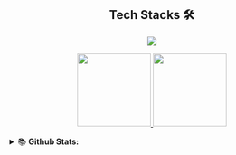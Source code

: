 

<p>
  <h2 align="center">Tech Stacks 🛠</h2>
</p>
<p align="center">
  <a href="https://skillicons.dev">
    <img src="https://skillicons.dev/icons?i=js,ts,react,next,redux,webpack,vite,tailwind,emotion,github,figma" />
  </a>
</p>

<p align="center">
  <a href="https://velog.io/@owen1127">
    <img height="130px" src="https://velog-readme-stats.vercel.app/api?name=owen1127&color=dark" />
    <img height="130px" src="https://velog-readme-stats.vercel.app/api/list?name=owen1127&color=dark" />
  </a>
</p>

<details>
<summary>📚 <b>Github Stats: </b></summary>
<br>
<p align="center">
  <img src="https://github-readme-stats.vercel.app/api?username=haryan248&&show_icons=true&theme=react&line_height=27"/>
  <img src="https://github-readme-stats.vercel.app/api/top-langs/?username=haryan248&theme=react&langs_count=3">
</p>
</details>



